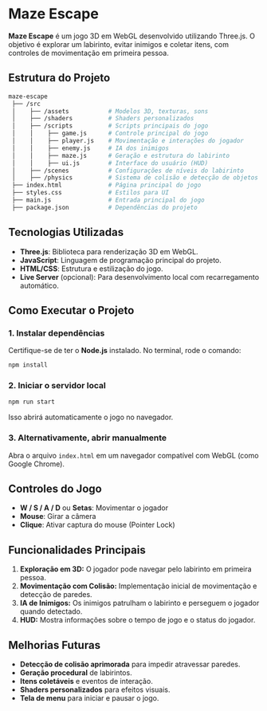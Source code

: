 # Maze Escape

**Maze Escape** é um jogo 3D em WebGL desenvolvido utilizando Three.js. O objetivo é explorar um labirinto, evitar inimigos e coletar itens, com controles de movimentação em primeira pessoa.

## Estrutura do Projeto

```bash
maze-escape
 ├── /src
 │    ├── /assets           # Modelos 3D, texturas, sons
 │    ├── /shaders          # Shaders personalizados
 │    ├── /scripts          # Scripts principais do jogo
 │    │    ├── game.js      # Controle principal do jogo
 │    │    ├── player.js    # Movimentação e interações do jogador
 │    │    ├── enemy.js     # IA dos inimigos
 │    │    ├── maze.js      # Geração e estrutura do labirinto
 │    │    ├── ui.js        # Interface do usuário (HUD)
 │    ├── /scenes           # Configurações de níveis do labirinto
 │    ├── /physics          # Sistema de colisão e detecção de objetos
 ├── index.html             # Página principal do jogo
 ├── styles.css             # Estilos para UI
 ├── main.js                # Entrada principal do jogo
 ├── package.json           # Dependências do projeto
```

## Tecnologias Utilizadas

- **Three.js**: Biblioteca para renderização 3D em WebGL.
- **JavaScript**: Linguagem de programação principal do projeto.
- **HTML/CSS**: Estrutura e estilização do jogo.
- **Live Server** (opcional): Para desenvolvimento local com recarregamento automático.

## Como Executar o Projeto

### 1. Instalar dependências

Certifique-se de ter o **Node.js** instalado. No terminal, rode o comando:

```bash
npm install
```

### 2. Iniciar o servidor local

```bash
npm run start
```

Isso abrirá automaticamente o jogo no navegador.

### 3. Alternativamente, abrir manualmente

Abra o arquivo `index.html` em um navegador compatível com WebGL (como Google Chrome).

## Controles do Jogo

- **W / S / A / D** ou **Setas**: Movimentar o jogador
- **Mouse**: Girar a câmera
- **Clique**: Ativar captura do mouse (Pointer Lock)

## Funcionalidades Principais

1. **Exploração em 3D:** O jogador pode navegar pelo labirinto em primeira pessoa.
2. **Movimentação com Colisão:** Implementação inicial de movimentação e detecção de paredes.
3. **IA de Inimigos:** Os inimigos patrulham o labirinto e perseguem o jogador quando detectado.
4. **HUD:** Mostra informações sobre o tempo de jogo e o status do jogador.

## Melhorias Futuras

- **Detecção de colisão aprimorada** para impedir atravessar paredes.
- **Geração procedural** de labirintos.
- **Itens coletáveis** e eventos de interação.
- **Shaders personalizados** para efeitos visuais.
- **Tela de menu** para iniciar e pausar o jogo.
